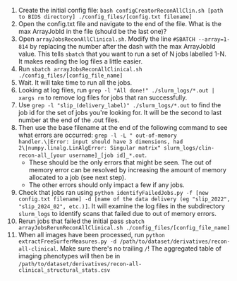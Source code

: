 1. Create the initial config file: `bash configCreatorReconAllClin.sh [path to BIDS directory] ./config_files/[config.txt filename]`
2. Open the config.txt file and navigate to the end of the file. What is the max ArrayJobId in the file (should be the last one)?
3. Open `arrayJobsReconAllClinical.sh`. Modify the line `#SBATCH --array=1-814` by replacing the number after the dash with the max ArrayJobId value. This tells `sbatch` that you want to run a set of N jobs labelled 1-N. It makes reading the log files a little easier.
4. Run `sbatch arrayJobsReconAllClinical.sh ./config_files/[config_file_name]`
5. Wait. It will take time to run all the jobs.
6. Looking at log files, run `grep -l "All done!" ./slurm_logs/*.out | xargs rm` to remove log files for jobs that ran successfully.
7. Use `grep -l "slip_(delivery_label)" ./slurm_logs/*.out` to find the job id for the set of jobs you're looking for. It will be the second to last number at the end of the .out files.
8. Then use the base filename at the end of the following command to see what errors are occurred: `grep -l -L " out-of-memory handler.\|Error: input should have 3 dimensions, had 2\|numpy.linalg.LinAlgError: Singular matrix" slurm_logs/clin-recon-all_[your username]_[job id]_*.out`. 
    - These should be the only errors that might be seen. The out of memory error can be resolved by increasing the amount of memory allocated to a job (see next step). 
    - The other errors should only impact a few if any jobs.
1. Check that jobs ran using `python identifyFailedJobs.py -f [new config.txt filename] -d [name of the data delivery (eg "slip_2022", "slip_2024_02", etc.)]`. It will examine the log files in the subdirectory `slurm_logs` to identify scans that failed due to out of memory errors.
2. Rerun jobs that failed the initial pass `sbatch arrayJobsRerunReconAllClinical.sh ./config_files/[config_file_name]`
3. When all images have been processed, run `python extractFreeSurferMeasures.py -d /path/to/dataset/derivatives/recon-all-clinical`. Make sure there's no trailing `/`! The aggregated table of imaging phenotypes will then be in `/path/to/dataset/derivatives/recon-all-clinical_structural_stats.csv`

